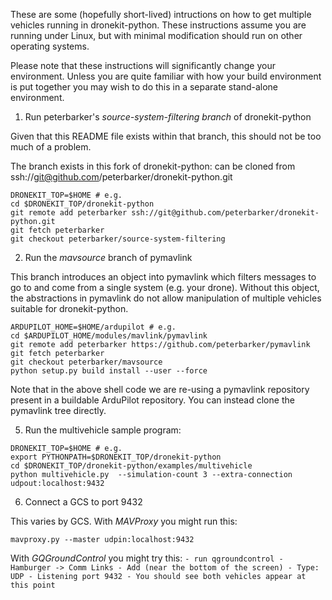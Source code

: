 These are some (hopefully short-lived) intructions on how to get multiple vehicles running in dronekit-python.  These instructions assume you are running under Linux, but with minimal modification should run on other operating systems.

Please note that these instructions will significantly change your environment.  Unless you are quite familiar with how your build environment is put together you may wish to do this in a separate stand-alone environment.

1. Run peterbarker's _source-system-filtering branch_ of dronekit-python

  Given that this README file exists within that branch, this should not be too much of a problem.

  The branch exists in this fork of dronekit-python: can be cloned from ssh://git@github.com/peterbarker/dronekit-python.git
  ```
  DRONEKIT_TOP=$HOME # e.g.
  cd $DRONEKIT_TOP/dronekit-python
  git remote add peterbarker ssh://git@github.com/peterbarker/dronekit-python.git
  git fetch peterbarker
  git checkout peterbarker/source-system-filtering
  ```

2. Run the _mavsource_ branch of pymavlink

  This branch introduces an object into pymavlink which filters messages to go to and come from a single system (e.g. your drone).  Without this object, the abstractions in pymavlink do not allow manipulation of multiple vehicles suitable for dronekit-python.

  ```
  ARDUPILOT_HOME=$HOME/ardupilot # e.g.
  cd $ARDUPILOT_HOME/modules/mavlink/pymavlink
  git remote add peterbarker https://github.com/peterbarker/pymavlink
  git fetch peterbarker
  git checkout peterbarker/mavsource
  python setup.py build install --user --force
  ```

  Note that in the above shell code we are re-using a pymavlink
  repository present in a buildable ArduPilot repository.  You can
  instead clone the pymavlink tree directly.

5. Run the multivehicle sample program:
  ```
  DRONEKIT_TOP=$HOME # e.g.
  export PYTHONPATH=$DRONEKIT_TOP/dronekit-python
  cd $DRONEKIT_TOP/dronekit-python/examples/multivehicle
  python multivehicle.py  --simulation-count 3 --extra-connection udpout:localhost:9432
  ```

6. Connect a GCS to port 9432

  This varies by GCS.  With *MAVProxy* you might run this:
  ```
  mavproxy.py --master udpin:localhost:9432
  ```

  With *GQGroundControl* you might try this:
    ```
    - run qgroundcontrol
    - Hamburger -> Comm Links
    - Add (near the bottom of the screen)
     - Type: UDP
     - Listening port 9432
     - You should see both vehicles appear at this point
    ```